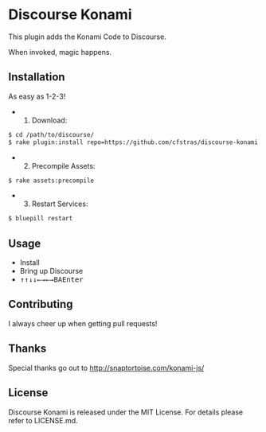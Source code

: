 # Discourse Konami

This plugin adds the Konami Code to Discourse.

When invoked, magic happens.

## Installation

As easy as 1-2-3!

- 1. Download:
```bash
$ cd /path/to/discourse/
$ rake plugin:install repo=https://github.com/cfstras/discourse-konami name=konami
```

- 2. Precompile Assets:
```bash
$ rake assets:precompile
```

- 3. Restart Services:
```bash
$ bluepill restart
```

## Usage

- Install
- Bring up Discourse
- <kbd>↑</kbd><kbd>↑</kbd><kbd>↓</kbd><kbd>↓</kbd><kbd>←</kbd><kbd>→</kbd><kbd>←</kbd><kbd>→</kbd><kbd>B</kbd><kbd>A</kbd><kbd>Enter</kbd>

## Contributing

I always cheer up when getting pull requests!

## Thanks

Special thanks go out to http://snaptortoise.com/konami-js/

## License

Discourse Konami is released under the MIT License. For details please refer to LICENSE.md.
